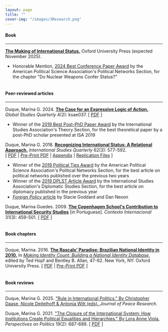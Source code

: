 ```yaml
---
layout: page
title: ""
cover-img: "/images/3Research.png"
---
```


#### Book
---

<a href="http://marinagduque.com/book/" target="_blank">**The Making of International Status.**</a> Oxford University Press (expected November 2025).
- Honorable Mention, <a href="https://apsanet.org/membership/organized-sections/organized-section-awards/past-awards/section-41/" target="_blank">2024 Best Conference Paper Award</a> by the American Political Science Association's Political Networks Section, for the chapter "Do Nuclear Weapons Confer Status?"
<br><br>

#### Peer-reviewed articles
---

Duque, Marina G. 2024. <a href="https://academic.oup.com/isagsq/article/4/2/ksae037/7681815" target="_blank">**The Case for an Expressive Logic of Action.**</a> _Global Studies Quarterly_ 4(2): ksae037. [ <a href="../pdf/Duque_2024_Expressive_Action.pdf" target="_blank">PDF</a> ]
- Winner of the <a href="https://www.isanet.org/Programs/Awards/THEORY-Conference-Post-PhD-Paper-Award" target="_blank">2019 Best Post-PhD Paper Award</a> by the International Studies Association's Theory Section, for the best theoretical paper by a post-PhD scholar presented at ISA 2019

Duque, Marina G. 2018. <a href="https://doi.org/10.1093/isq/sqy001" target="_blank">**Recognizing International Status: A Relational Approach.**</a> _International Studies Quarterly_ 62(3): 577–592. <br> [ <a href="../pdf/Duque_2018_Recognizing_Status.pdf" target="_blank">PDF</a> | <a href="../pdf/DuqueRecognizingStatus.pdf" target="_blank">Pre-Print PDF</a> | <a href="../pdf/DuqueOnlineAppendix.pdf" target="_blank">Appendix</a> | <a href="https://doi.org/10.7910/DVN/4K7SQC" target="_blank">Replication Files</a> ]
- Winner of the <a href="https://apsanet.org/membership/organized-sections/organized-section-awards/past-awards/section-41/" target="_blank">2019 Political Ties Award</a> by the American Political Science Association's Political Networks Section, for the best article on political networks published over the previous two years
- Winner of the <a href="https://www.isanet.org/Programs/Awards/DPLST-Article" target="_blank">2019 DPLST Article Award</a> by the International Studies Association's Diplomatic Studies Section, for the best article on diplomacy published in the previous year
- <a href="https://foreignpolicy.com/2018/06/21/kim-jong-un-gets-to-sit-at-the-cool-table-now/" target="_blank">_Foreign Policy_ article</a> by Stacie Goddard and Dan Nexon

Duque, Marina Guedes. 2009. <a href="http://www.scielo.br/pdf/cint/v31n3/v31n3a03.pdf" target="_blank">**The Copenhagen School's Contribution to International Security Studies**</a> [in Portuguese]. _Contexto Internacional_ 31(3): 459-501. [ <a href="../pdf/Duque_2009_Copenhagen_School.pdf" target="_blank">PDF</a> ]
<br><br>

#### Book chapters
---

Duque, Marina. 2016. <a href="https://doi.org/10.1093/acprof:oso/9780190255473.003.0003" target="_blank">**The Rascals’ Paradise: Brazilian National Identity in 2010.**</a> In <a href="https://global.oup.com/academic/product/making-identity-count-9780190255473?cc=us&lang=en&" target="_blank">_Making Identity Count: Building a National Identity Database_</a>, edited by Ted Hopf and Bentley B. Allan, 47-62. New York, NY: Oxford University Press. [ <a href="../pdf/Duque_2016_Rascals_Paradise.pdf" target="_blank">PDF</a> | <a href="../pdf/Brazil_2010.pdf" target="_blank">Pre-Print PDF</a> ]
<br><br>

#### Book reviews
---

Duque, Marina G. 2025. <a href="https://www.prio.org/journals/jpr/booknotes/432" target="_blank">"Rule in International Politics." By Christopher Daase, Nicole Deitelhoff & Antonia Witt (eds). </a> _Journal of Peace Research_.

Duque, Marina G. 2021. <a href="https://doi.org/10.1017/S1537592721000554" target="_blank">"The Closure of the International System: How Institutions Create Political Equalities and Hierarchies." By Lora Anne Viola. </a> _Perspectives on Politics_ 19(2): 687-689. [ <a href="../pdf/Duque_2021_Viola_Review.pdf" target="_blank">PDF</a> ]
